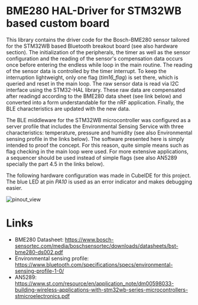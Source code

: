 # BME280 HAL-Driver for STM32WB based custom board

This library contains the driver code for the Bosch-BME280 sensor tailored for the STM32WB based Bluetooth breakout board (see also hardware section).
The initialization of the peripherals, the timer as well as the sensor configuration and the reading of the sensor's compensation data ​​occurs once before entering the endless while loop in the main routine.
The reading of the sensor data is controlled by the timer interrupt. To keep the interruption lightweight, only one flag (*tim16_flag*) is set there, which is queried and reset in the main loop.
The raw sensor data is read via I2C interface using the STM32-HAL library. These raw data are compensated after readingd according to the BME280 data sheet (see link below) and converted into a form understandable for the nRF application. 
Finally, the BLE characteristics are updated with the new data. 

The BLE middleware for the STM32WB microcontroller was configured as a server profile that includes the Environmental Sensing Service with three characteristics: temperature, pressure and humidity (see also Environmental sensing profile in the links below).
The software presented here is simply intended to proof the concept. For this reason, quite simple means such as flag checking in the main loop were used. For more extensive applications, a sequencer should be used instead of simple flags (see also  AN5289 specially the part 4.5 in the links below).

The following hardware configuration was made in CubeIDE for this project. The blue LED at pin *PA10* is used as an error indicator and makes debugging easier.

![pinout_view](https://github.com/user-attachments/assets/1b424e92-19d2-41c6-a507-55fdd37544c4)


# Links
- BME280 Datasheet: https://www.bosch-sensortec.com/media/boschsensortec/downloads/datasheets/bst-bme280-ds002.pdf
- Environmental sensing profile: https://www.bluetooth.com/specifications/specs/environmental-sensing-profile-1-0/
- AN5289: https://www.st.com/resource/en/application_note/dm00598033-building-wireless-applications-with-stm32wb-series-microcontrollers-stmicroelectronics.pdf
